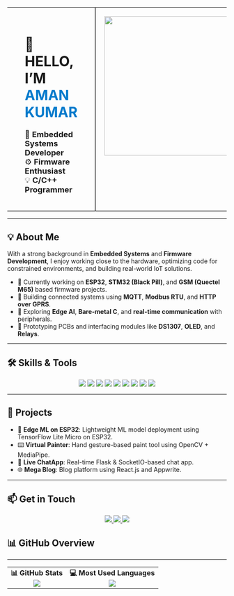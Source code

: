 <table align="center" width="100%">
  <tr>
    <td align="left" valign="top" style="width: 60%; border-right: 2px solid #444; padding: 20px 40px;">
      <h1 style="font-size: 32px;">👋 HELLO,<br> I’M <span style="color:#007acc">AMAN KUMAR</span></h1>
      <p style="font-size: 18px;">
        🎯 <b>Embedded Systems Developer</b><br>
        ⚙️ <b>Firmware Enthusiast</b><br>
        💡 <b>C/C++ Programmer</b>
      </p>
    </td>
    <td align="center" valign="top" style="width: 40%; padding: 20px;">
      <img src="https://media.giphy.com/media/qgQUggAC3Pfv687qPC/giphy.gif" width="320"/>
    </td>
  </tr>
</table>


---

## 💡 About Me

With a strong background in **Embedded Systems** and **Firmware Development**, I enjoy working close to the hardware, optimizing code for constrained environments, and building real-world IoT solutions.

- 🔧 Currently working on **ESP32**, **STM32 (Black Pill)**, and **GSM (Quectel M65)** based firmware projects.
- 📡 Building connected systems using **MQTT**, **Modbus RTU**, and **HTTP over GPRS**.
- 🔋 Exploring **Edge AI**, **Bare-metal C**, and **real-time communication** with peripherals.
- 🧪 Prototyping PCBs and interfacing modules like **DS1307**, **OLED**, and **Relays**.

---

## 🛠️ Skills & Tools

<p align="center">
  <img src="https://img.shields.io/badge/C-00599C?style=for-the-badge&logo=c&logoColor=white"/>
  <img src="https://img.shields.io/badge/C++-004482?style=for-the-badge&logo=c%2B%2B&logoColor=white"/>
  <img src="https://img.shields.io/badge/ESP32-3C3C3C?style=for-the-badge&logo=esphome&logoColor=white"/>
  <img src="https://img.shields.io/badge/STM32-03234B?style=for-the-badge&logo=stmicroelectronics&logoColor=white"/>
  <img src="https://img.shields.io/badge/PlatformIO-000000?style=for-the-badge&logo=platformio&logoColor=F48C00"/>
  <img src="https://img.shields.io/badge/Arduino-00979D?style=for-the-badge&logo=arduino&logoColor=white"/>
  <img src="https://img.shields.io/badge/Raspberry%20Pi-A22846?style=for-the-badge&logo=raspberrypi&logoColor=white"/>
  <img src="https://img.shields.io/badge/Git-F05032?style=for-the-badge&logo=git&logoColor=white"/>
  <img src="https://img.shields.io/badge/GitHub-181717?style=for-the-badge&logo=github&logoColor=white"/>
</p>

---

## 🚀 Projects

- 🧠 **Edge ML on ESP32**: Lightweight ML model deployment using TensorFlow Lite Micro on ESP32.
- ⌨️ **Virtual Painter**: Hand gesture-based paint tool using OpenCV + MediaPipe.
- 💬 **Live ChatApp**: Real-time Flask & SocketIO-based chat app.
- 🌐 **Mega Blog**: Blog platform using React.js and Appwrite.

---

## 📫 Get in Touch

<p align="center">
  <a href="https://www.linkedin.com/in/aman-kumar-b7758625b/">
    <img src="https://img.shields.io/badge/LinkedIn-0077B5?style=for-the-badge&logo=linkedin&logoColor=white"/>
  </a>
  <a href="https://www.instagram.com/tech_learner81/">
    <img src="https://img.shields.io/badge/Instagram-E4405F?style=for-the-badge&logo=instagram&logoColor=white"/>
  </a>
  <a href="https://github.com/Nama8178">
    <img src="https://img.shields.io/badge/GitHub-100000?style=for-the-badge&logo=github&logoColor=white"/>
  </a>
</p>

## 📊 GitHub Overview
---

<table align="center">
  <tr>
    <td align="center">
      <b>📊 GitHub Stats</b><br>
      <img src="https://github-readme-stats.vercel.app/api?username=Nama8178&show_icons=true&theme=tokyonight&hide_title=true" />
    </td>
    <td align="center">
      <b>💻 Most Used Languages</b><br>
      <img src="https://github-readme-stats.vercel.app/api/top-langs/?username=Nama8178&hide=jupyter%20notebook,html,css,javascript&langs_count=6&layout=compact&theme=tokyonight" />
    </td>
  </tr>
</table>





<!---
Nama8178/Nama8178 is a ✨ special ✨ repository because its `README.md` appears on your GitHub profile.
You can click the Preview link to take a look at your changes.
--->
